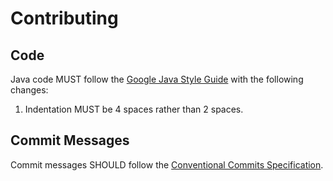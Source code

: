 # Contributing

## Code

Java code MUST follow the [Google Java Style Guide](https://google.github.io/styleguide/javaguide.html) with the following changes:

1. Indentation MUST be 4 spaces rather than 2 spaces.

## Commit Messages

Commit messages SHOULD follow the [Conventional Commits Specification](https://www.conventionalcommits.org/en/v1.0.0/).